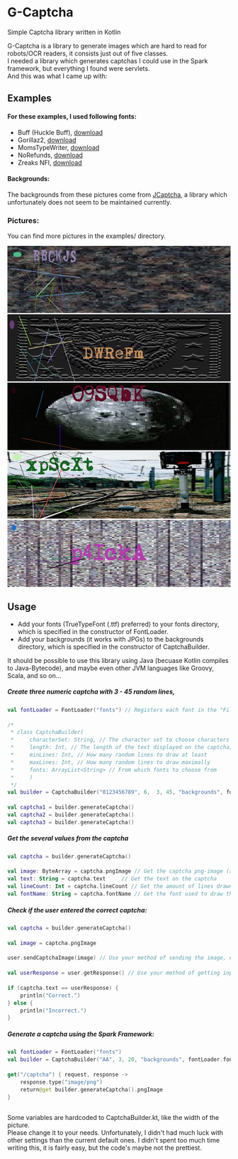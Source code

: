 # G-Captcha
Simple Captcha library written in Kotlin

G-Captcha is a library to generate images which are hard to read for robots/OCR readers, it consists just out of five classes.  
I needed a library which generates captchas I could use in the Spark framework, but everything I found were servlets.  
And this was what I came up with:

## Examples
#### For these examples, I used following fonts:
- Buff (Huckle Buff), [download][huckle-buff]
- Gorillaz2, [download][gorillaz2]
- MomsTypeWriter, [download][mumstypewriter]
- NoRefunds, [download][norefunds]
- Zreaks NFI, [download][zreaks]
#### Backgrounds:
The backgrounds from these pictures come from [JCaptcha][jcaptcha], a library which unfortunately does not seem to be maintained currently.
### Pictures:
You can find more pictures in the examples/ directory.  

![1][1]
![13][13]
![15][15]
![16][16]
![18][18] 

## Usage

- Add your fonts (TrueTypeFont (.ttf) preferred) to your fonts directory, which is specified in the constructor of FontLoader.
- Add your backgrounds (it works with JPGs) to the backgrounds directory, which is specified in the constructor of CaptchaBuilder.

It should be possible to use this library using Java (becuase Kotlin compiles to Java-Bytecode), and maybe even other JVM languages like Groovy, Scala, and so on...

##### Create three numeric captcha with 3 - 45 random lines, 

```kotlin
val fontLoader = FontLoader("fonts") // Registers each font in the "File("fonts")" directory to the GraphicsEnvironment.

/*
 * class CaptchaBuilder(
 *     characterSet: String, // The character set to choose characters from, eg "ABCDEFG", "123456", "ABCabc123"
 *     length: Int, // The length of the text displayed on the captcha, "6" works very well
 *     minLines: Int, // How many random lines to draw at least
 *     maxLines: Int, // How many random lines to draw maximally
 *     fonts: ArrayList<String> // From which fonts to choose from
 *     )
 */
val builder = CaptchaBuilder("0123456789", 6,  3, 45, "backgrounds", fontLoader.fontnames)

val captcha1 = builder.generateCaptcha()
val captcha2 = builder.generateCaptcha()
val captcha3 = builder.generateCaptcha()
```

##### Get the several values from the captcha
```kotlin
val captcha = builder.generateCaptcha()

val image: ByteArray = captcha.pngImage // Get the captcha png-image (as ByteArray)
val text: String = captcha.text     // Get the text on the captcha
val lineCount: Int = captcha.lineCount // Get the amount of lines drawn
val fontName: String = captcha.fontName // Get the font used to draw the string onto the image
``` 

##### Check if the user entered the correct captcha:
```kotlin
val captcha = builder.generateCaptcha()

val image = captcha.pngImage

user.sendCaptchaImage(image) // Use your method of sending the image, eg. picture on website

val userResponse = user.getResponse() // Use your method of getting input, eg. form on website

if (captcha.text == userResponse) {
    println("Correct.")
} else {
    println("Incorrect.")
}
```

##### Generate a captcha using the Spark Framework:
```kotlin
val fontLoader = FontLoader("fonts")
val builder = CaptchaBuilder("AA", 3, 20, "backgrounds", fontLoader.fontnames)

get("/captcha") { request, response ->
    response.type("image/png")
    return@get builder.generateCaptcha().pngImage
}
```
##

Some variables are hardcoded to CaptchaBuilder.kt, like the width of the picture.  
Please change it to your needs. Unfortunately, I didn't had much luck with other settings than the current default ones. 
I didn't spent too much time writing this, it is fairly easy, but the code's maybe not the prettiest. 

[huckle-buff]: http://www.downloadfreefonts.com/fonts/512/huckle_buff.php
[gorillaz2]: https://fonts2u.com/gorillaz-2.font
[mumstypewriter]: http://www.dafont.com/moms-typewriter.font
[norefunds]: http://www.dafont.com/moms-typewriter.font
[zreaks]: http://www.dafont.com/zreaks-nfi.font

[jcaptcha]: https://sourceforge.net/projects/jcaptcha/

[1]: https://raw.githubusercontent.com/Gatgeagent/G-Captcha/master/examples/1.png
[13]: https://raw.githubusercontent.com/Gatgeagent/G-Captcha/master/examples/13.png
[15]: https://raw.githubusercontent.com/Gatgeagent/G-Captcha/master/examples/15.png
[16]: https://raw.githubusercontent.com/Gatgeagent/G-Captcha/master/examples/16.png
[18]: https://raw.githubusercontent.com/Gatgeagent/G-Captcha/master/examples/18.png
